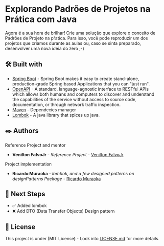 # Explorando Padrões de Projetos na Prática com Java

Agora é a sua hora de brilhar! Crie uma solução que explore o conceito de Padrões de Projeto na pŕatica. Para isso, você pode reproduzir um dos projetos que criamos durante as aulas ou, caso se sinta preparado, desenvolver uma nova ideia do zero ;-)


## 🛠️ Built with

* [Spring Boot](https://spring.io/projects/spring-boot) - Spring Boot makes it easy to create stand-alone, 
production-grade Spring based Applications that you can "just run".
* [OpenAPI](https://swagger.io/specification/) -  A standard, language-agnostic interface to RESTful APIs which allows both humans and computers to discover and understand the capabilities of the service without access to source code, documentation, or through network traffic inspection.
* [Maven](https://maven.apache.org/) - Dependecies manager
* [Lombok](https://projectlombok.org/) - A java library that spices up java. 


## ✒️ Authors

Reference Project and mentor

* **Venilton FalvoJr** - *Reference Project* - [Venilton FalvoJr](https://github.com/digitalinnovationone/lab-padroes-projeto-spring)

Project implementation

* **Ricardo Muraoka** - *lombok, and a few designed patterns on designPatterns Package* - [Ricardo Muraoka](https://www.linkedin.com/in/ricardo-muraoka/)

## 📝 Next Steps

- ✅ Added lombok
- ❌ Add DTO (Data Transfer Objects) Design pattern 

## 📄 License

This project is under (MIT License) - Look into
[LICENSE.md](https://github.com/ricardomuraoka/desafio-dio-poo/blob/main/LICENSE) for more details.

